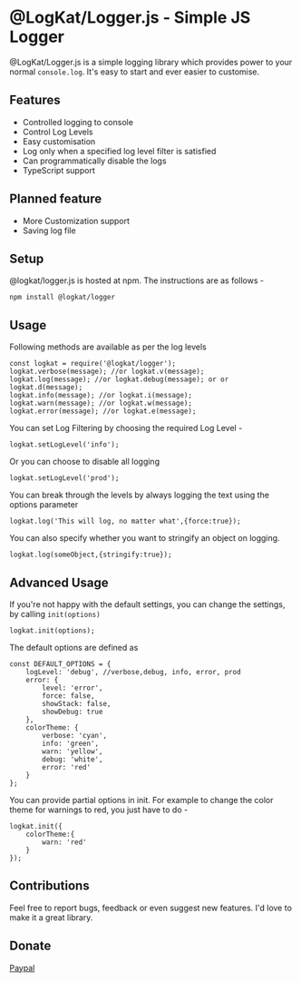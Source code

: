 # @LogKat/Logger.js - Simple JS Logger

@LogKat/Logger.js is a simple logging library which provides power to your normal `console.log`.
It's easy to start and ever easier to customise.

## Features

* Controlled logging to console
* Control Log Levels
* Easy customisation
* Log only when a specified log level filter is satisfied
* Can programmatically disable the logs
* TypeScript support

## Planned feature

* More Customization support
* Saving log file

## Setup

@logkat/logger.js is hosted at npm. The instructions are as follows -

    npm install @logkat/logger

## Usage

Following methods are available as per the log levels

    const logkat = require('@logkat/logger');
    logkat.verbose(message); //or logkat.v(message);
    logkat.log(message); //or logkat.debug(message); or or logkat.d(message);
    logkat.info(message); //or logkat.i(message);
    logkat.warn(message); //or logkat.w(message);
    logkat.error(message); //or logkat.e(message);

You can set Log Filtering by choosing the required Log Level -

    logkat.setLogLevel('info');

Or you can choose to disable all logging

    logkat.setLogLevel('prod');

You can break through the levels by always logging the text using the options parameter

    logkat.log('This will log, no matter what',{force:true});

You can also specify whether you want to stringify an object on logging.

    logkat.log(someObject,{stringify:true});


## Advanced Usage

If you're not happy with the default settings, you can change the settings, by calling `init(options)`

    logkat.init(options);

The default options are defined as

    const DEFAULT_OPTIONS = {
        logLevel: 'debug', //verbose,debug, info, error, prod
        error: {
            level: 'error',
            force: false,
            showStack: false,
            showDebug: true
        },
        colorTheme: {
            verbose: 'cyan',
            info: 'green',
            warn: 'yellow',
            debug: 'white',
            error: 'red'
        }
    };

You can provide partial options in init. For example to change the color theme for warnings to red, you just have to do -

    logkat.init({
        colorTheme:{
            warn: 'red'
        }
    });

## Contributions

Feel free to report bugs, feedback or even suggest new features. I'd love to make it a great library.

## Donate

[Paypal](https://paypal.me/Abhi347/5)
